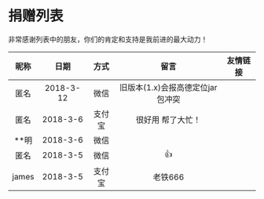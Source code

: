 # 捐赠列表

非常感谢列表中的朋友，你们的肯定和支持是我前进的最大动力！

| 昵称  |   日期    |  方式  |               留言               | 友情链接 |
| :---: | :-------: | :----: | :------------------------------: | :------: |
| 匿名  | 2018-3-12 |  微信  | 旧版本(1.x)会报高德定位jar包冲突 |          |
| 匿名  | 2018-3-6  | 支付宝 |        很好用 帮了大忙！         |          |
| **明  | 2018-3-6  |  微信  |                                  |          |
| 匿名  | 2018-3-5  |  微信  |                👍                 |          |
| james | 2018-3-5  | 支付宝 |             老铁666              |          |

